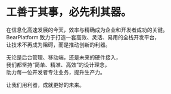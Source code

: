 # 工善于其事，必先利其器。

在信息化高速发展的今天，效率与精确成为企业和开发者成功的关键。  
BearPlatform 致力于打造一套高效、灵活、易用的全栈开发平台，  
让技术不再成为阻碍，而是推动创新的利器。

无论是后台管理、移动端，还是未来的硬件接入，  
我们都坚持“简单、精准、高效”的设计理念，  
助力每一位开发者专注业务，提升生产力。

让我们用利器，成就更好的未来。

